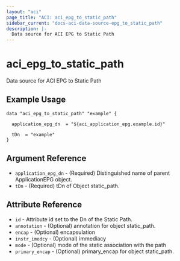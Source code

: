 ```yaml
---
layout: "aci"
page_title: "ACI: aci_epg_to_static_path"
sidebar_current: "docs-aci-data-source-epg_to_static_path"
description: |-
  Data source for ACI EPG to Static Path
---
```


# aci_epg_to_static_path #
Data source for ACI EPG to Static Path

## Example Usage ##

```hcl
data "aci_epg_to_static_path" "example" {

  application_epg_dn  = "${aci_application_epg.example.id}"

  tDn  = "example"
}
```
## Argument Reference ##
* `application_epg_dn` - (Required) Distinguished name of parent ApplicationEPG object.
* `tDn` - (Required) tDn of Object static_path.



## Attribute Reference

* `id` - Attribute id set to the Dn of the Static Path.
* `annotation` - (Optional) annotation for object static_path.
* `encap` - (Optional) encapsulation
* `instr_imedcy` - (Optional) immediacy
* `mode` - (Optional) mode of the static association with the path
* `primary_encap` - (Optional) primary_encap for object static_path.

